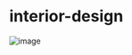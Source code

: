 # interior-design

![image](https://user-images.githubusercontent.com/72507845/159160332-8e2669cc-044b-49d8-b7b2-d60f6f6ad39b.png)
